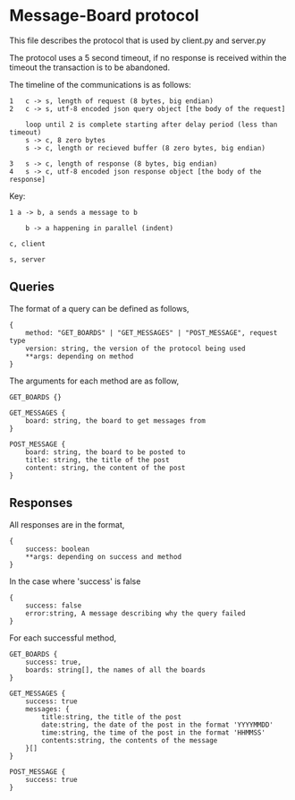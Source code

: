 # Message-Board protocol
This file describes the protocol that is used by client.py and server.py

The protocol uses a 5 second timeout, if no response is received within the timeout the transaction is to be abandoned.

The timeline of the communications is as follows:

    1   c -> s, length of request (8 bytes, big endian)
    2   c -> s, utf-8 encoded json query object [the body of the request]
    
        loop until 2 is complete starting after delay period (less than timeout)
        s -> c, 8 zero bytes
        s -> c, length or recieved buffer (8 zero bytes, big endian)
                 
    3   s -> c, length of response (8 bytes, big endian)
    4   s -> c, utf-8 encoded json response object [the body of the response]
    
Key:

    1 a -> b, a sends a message to b
    
        b -> a happening in parallel (indent) 
        
    c, client
    
    s, server

## Queries

The format of a query can be defined as follows,

    {
        method: "GET_BOARDS" | "GET_MESSAGES" | "POST_MESSAGE", request type
        version: string, the version of the protocol being used
        **args: depending on method
    }

The arguments for each method are as follow,

    GET_BOARDS {}
    
    GET_MESSAGES {
        board: string, the board to get messages from
    }
    
    POST_MESSAGE {
        board: string, the board to be posted to
        title: string, the title of the post
        content: string, the content of the post
    }

## Responses

All responses are in the format,

    {
        success: boolean
        **args: depending on success and method
    }

In the case where 'success' is false

    {
        success: false
        error:string, A message describing why the query failed
    }

For each successful method,

    GET_BOARDS {
        success: true,
        boards: string[], the names of all the boards
    }
    
    GET_MESSAGES {
        success: true
        messages: {
            title:string, the title of the post
            date:string, the date of the post in the format 'YYYYMMDD'
            time:string, the time of the post in the format 'HHMMSS'
            contents:string, the contents of the message
        }[]
    }
    
    POST_MESSAGE {
        success: true
    }
